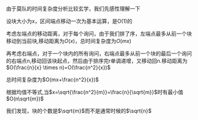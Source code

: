 由于莫队的时间复杂度分析比较玄学，我们先感性理解一下

设块大小为x，区间端点移动一次为基本运算，是O(1)的

考虑左端点的移动距离，对于每个询问，由于我们排了序，左端点最多从前一个块移动到当前块,移动距离为$O(x)$，总时间复杂度为$O(mx)$

再考虑右端点，对于一个块内的所有询问，右端点最多从前一个块的最后一个询问的右端点n,移动回该块起点，然后由于排序完r单调递增，又移动回n.移动距离为$O(\frac{n}{x} \times n)=O(\frac{n^2}{x})​$

总时间复杂度为$O(mx+\frac{n^2}{x})$

根据均值不等式,当$x=\sqrt{\frac{n^2}{m}}=\frac{n}{\sqrt{m}}$时有最小值$O(n\sqrt{m})$

我们发现，块的个数是$\sqrt{m}$而不是通常时候的$\sqrt{n}$



